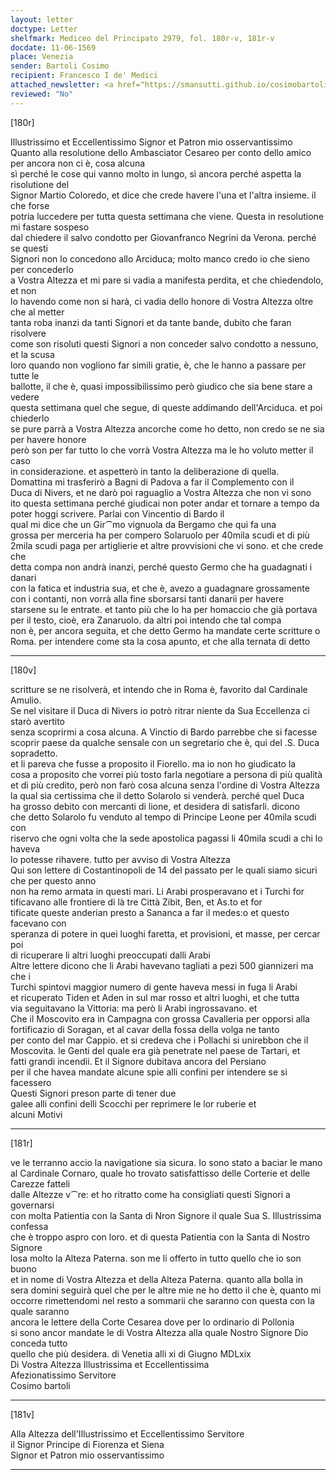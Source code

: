 ```yaml
---
layout: letter
doctype: Letter
shelfmark: Mediceo del Principato 2979, fol. 180r-v, 181r-v
docdate: 11-06-1569
place: Venezia
sender: Bartoli Cosimo
recipient: Francesco I de' Medici
attached_newsletter: <a href="https://smansutti.github.io/cosimobartoli/texts/3080_141/">3080_141</a>
reviewed: "No"
---
```


[180r]  
  
  
Illustrissimo et Eccellentissimo Signor et Patron mio osservantissimo  
Quanto alla resolutione dello Ambasciator Cesareo per conto dello amico per ancora non ci è, cosa alcuna  
sì perché le cose qui vanno molto in lungo, sì ancora perché aspetta la risolutione del  
Signor Martio Coloredo, et dice che crede havere l'una et l'altra insieme. il che forse  
potria luccedere per tutta questa settimana che viene. Questa in resolutione mi fastare sospeso  
dal chiedere il salvo condotto per Giovanfranco Negrini da Verona. perché se questi  
Signori non lo concedono allo Arciduca; molto manco credo io che sieno per concederlo  
a Vostra Altezza et mi pare si vadia a manifesta perdita, et che chiedendolo, et non  
lo havendo come non si harà, ci vadia dello honore di Vostra Altezza oltre che al metter  
tanta roba inanzi da tanti Signori et da tante bande, dubito che faran risolvere  
come son risoluti questi Signori a non conceder salvo condotto a nessuno, et la scusa  
loro quando non vogliono far simili gratie, è, che le hanno a passare per tutte le  
ballotte, il che è, quasi impossibilissimo però giudico che sia bene stare a vedere  
questa settimana quel che segue, di queste addimando dell'Arciduca. et poi chiederlo  
se pure parrà a Vostra Altezza ancorche come ho detto, non credo se ne sia per havere honore  
però son per far tutto lo che vorrà Vostra Altezza ma le ho voluto metter il caso  
in considerazione. et aspetterò in tanto la deliberazione di quella.  
Domattina mi trasferirò a Bagni di Padova a far il Complemento con il  
Duca di Nivers, et ne darò poi raguaglio a Vostra Altezza che non vi sono  
ito questa settimana perché giudicai non poter andar et tornare a tempo da  
poter hoggi scrivere. Parlai con Vincentio di Bardo il  
qual mi dice che un Gir⁀mo vignuola da Bergamo che qui fa una  
grossa per merceria ha per compero Solaruolo per 40mila scudi et di più  
2mila scudi paga per artiglierie et altre provvisioni che vi sono. et che crede che  
detta compa non andrà inanzi, perché questo Germo che ha guadagnati i danari  
con la fatica et industria sua, et che è, avezo a guadagnare grossamente  
con i contanti, non vorrà alla fine sborsarsi tanti danarii per havere  
starsene su le entrate. et tanto più che lo ha per homaccio che già portava  
per il testo, cioè, era Zanaruolo. da altri poi intendo che tal compa  
non è, per ancora seguita, et che detto Germo ha mandate certe scritture o  
Roma. per intendere come sta la cosa apunto, et che alla ternata di detto  
  
---  

[180v]  
  
  
scritture se ne risolverà, et intendo che in Roma è, favorito dal Cardinale Amulio.  
Se nel visitare il Duca di Nivers io potrò ritrar niente da Sua Eccellenza ci starò avertito  
senza scoprirmi a cosa alcuna. A Vinctio di Bardo parrebbe che si facesse  
scoprir paese da qualche sensale con un segretario che è, qui del .S. Duca sopradetto.  
et li pareva che fusse a proposito il Fiorello. ma io non ho giudicato la  
cosa a proposito che vorrei più tosto farla negotiare a persona di più qualità  
et di più credito, però non farò cosa alcuna senza l'ordine di Vostra Altezza  
la qual sia certissima che il detto Solarolo si venderà. perché quel Duca  
ha grosso debito con mercanti di lione, et desidera di satisfarli. dicono  
che detto Solarolo fu venduto al tempo di Principe Leone per 40mila scudi con  
riservo che ogni volta che la sede apostolica pagassi li 40mila scudi a chi lo haveva  
lo potesse rihavere. tutto per avviso di Vostra Altezza  
Qui son lettere di Costantinopoli de 14 del passato per le quali siamo sicuri che per questo anno  
non ha remo armata in questi mari. Li Arabi prosperavano et i Turchi for  
tificavano alle frontiere di là tre Città Zibit, Ben, et As.to et for  
tificate queste anderian presto a Sananca a far il medes:o et questo facevano con  
speranza di potere in quei luoghi faretta, et provisioni, et masse, per cercar poi  
di ricuperare li altri luoghi preoccupati dalli Arabi  
Altre lettere dicono che li Arabi havevano tagliati a pezi 500 giannizeri ma che i  
Turchi spintovi maggior numero di gente haveva messi in fuga li Arabi  
et ricuperato Tiden et Aden in sul mar rosso et altri luoghi, et che tutta  
via seguitavano la Vittoria: ma però li Arabi ingrossavano. et  
Che il Moscovito era in Campagna con grossa Cavalleria per opporsi alla  
fortificazio di Soragan, et al cavar della fossa della volga ne tanto  
per conto del mar Cappio. et si credeva che i Pollachi si unirebbon che il  
Moscovita. le Genti del quale era già penetrate nel paese de Tartari, et  
fatti grandi incendii. Et il Signore dubitava ancora del Persiano  
per il che havea mandate alcune spie alli confini per intendere se si facessero  
Questi Signori preson parte di tener due  
galee alli confini delli Scocchi per reprimere le lor ruberie et  
alcuni Motivi  
  
---  

[181r]  
  
  
ve le terranno accio la navigatione sia sicura. Io sono stato a baciar le mano  
al Cardinale Cornaro, quale ho trovato satisfattisso delle Corterie et delle Carezze fatteli  
dalle Altezze v⁀re: et ho ritratto come ha consigliati questi Signori a governarsi  
con molta Patientia con la Santa di Nron Signore il quale Sua S. Illustrissima confessa  
che è troppo aspro con loro. et di questa Patientia con la Santa di Nostro Signore  
losa molto la Alteza Paterna. son me li offerto in tutto quello che io son buono  
et in nome di Vostra Altezza et della Alteza Paterna. quanto alla bolla in  
sera domini seguirà quel che per le altre mie ne ho detto il che è, quanto mi  
occorre rimettendomi nel resto a sommarii che saranno con questa con la quale saranno  
ancora le lettere della Corte Cesarea dove per lo ordinario di Pollonia  
si sono ancor mandate le di Vostra Altezza alla quale Nostro Signore Dio conceda tutto  
quello che più desidera. di Venetia alli xi di Giugno MDLxix  
Di Vostra Altezza Illustrissima et Eccellentissima  
Afezionatissimo Servitore  
Cosimo bartoli  
  
---  

[181v]  
  
  
Alla Altezza dell'Illustrissimo et Eccellentissimo Servitore  
il Signor Principe di Fiorenza et Siena  
Signor et Patron mio osservantissimo  
  
---  

